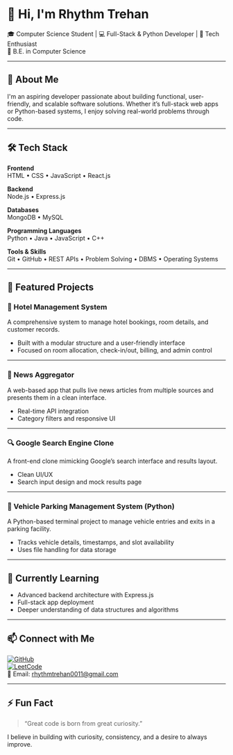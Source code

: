 # 👋 Hi, I'm Rhythm Trehan

🎓 Computer Science Student | 💻 Full-Stack & Python Developer | 🚀 Tech Enthusiast  
📍 B.E. in Computer Science

---

## 🚀 About Me

I'm an aspiring developer passionate about building functional, user-friendly, and scalable software solutions. Whether it’s full-stack web apps or Python-based systems, I enjoy solving real-world problems through code.

---

## 🛠 Tech Stack

**Frontend**  
HTML • CSS • JavaScript • React.js  

**Backend**  
Node.js • Express.js  

**Databases**  
MongoDB • MySQL  

**Programming Languages**  
Python • Java • JavaScript • C++

**Tools & Skills**  
Git • GitHub • REST APIs • Problem Solving • DBMS • Operating Systems  

---

## 🧠 Featured Projects

### 🏨 Hotel Management System  
A comprehensive system to manage hotel bookings, room details, and customer records.

- Built with a modular structure and a user-friendly interface  
- Focused on room allocation, check-in/out, billing, and admin control

---

### 📰 News Aggregator  
A web-based app that pulls live news articles from multiple sources and presents them in a clean interface.  

- Real-time API integration  
- Category filters and responsive UI  

---

### 🔍 Google Search Engine Clone  
A front-end clone mimicking Google’s search interface and results layout.

- Clean UI/UX  
- Search input design and mock results page

---

### 🚗 Vehicle Parking Management System (Python)  
A Python-based terminal project to manage vehicle entries and exits in a parking facility.

- Tracks vehicle details, timestamps, and slot availability  
- Uses file handling for data storage

---

## 🌱 Currently Learning

- Advanced backend architecture with Express.js  
- Full-stack app deployment  
- Deeper understanding of data structures and algorithms  

---

## 📫 Connect with Me

[![GitHub](https://img.shields.io/badge/GitHub-181717?style=flat&logo=github&logoColor=white)](https://github.com/rhythmtrehan0011)  
[![LeetCode](https://img.shields.io/badge/LeetCode-orange?style=flat&logo=leetcode&logoColor=white)](https://leetcode.com/u/rhythmtrehan0011/)  
📧 Email: rhythmtrehan0011@gmail.com  

---

## ⚡ Fun Fact

> “Great code is born from great curiosity.”

I believe in building with curiosity, consistency, and a desire to always improve.
